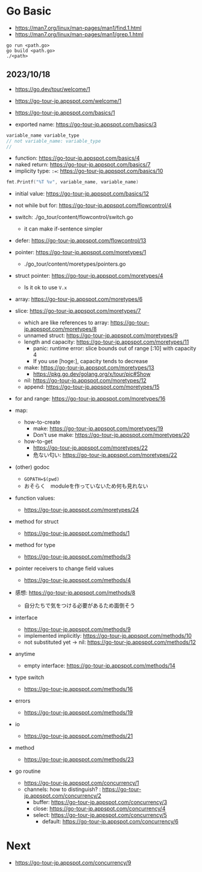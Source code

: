 # Go Basic

- https://man7.org/linux/man-pages/man1/find.1.html
- https://man7.org/linux/man-pages/man1/grep.1.html


```
go run <path.go>
go build <path.go>
./<path>
```

## 2023/10/18
- https://go.dev/tour/welcome/1
- https://go-tour-jp.appspot.com/welcome/1

- https://go-tour-jp.appspot.com/basics/1
- exported name: https://go-tour-jp.appspot.com/basics/3

```go
variable_name variable_type
// not variable_name: variable_type
// 
```
- function: https://go-tour-jp.appspot.com/basics/4
- naked return: https://go-tour-jp.appspot.com/basics/7
- implicity type: `:=`: https://go-tour-jp.appspot.com/basics/10

```go
fmt.Printf("%T %v", variable_name, variable_name)
```
- initial value: https://go-tour-jp.appspot.com/basics/12

- not while but for: https://go-tour-jp.appspot.com/flowcontrol/4

- switch: ./go_tour/content/flowcontrol/switch.go
    - it can make if-sentence simpler

- defer: https://go-tour-jp.appspot.com/flowcontrol/13

- pointer: https://go-tour-jp.appspot.com/moretypes/1
    - ./go_tour/content/moretypes/pointers.go

- struct pointer: https://go-tour-jp.appspot.com/moretypes/4
    - Is it ok to use `V.x`

- array: https://go-tour-jp.appspot.com/moretypes/6
- slice: https://go-tour-jp.appspot.com/moretypes/7
    - which are like references to array: https://go-tour-jp.appspot.com/moretypes/8
    - unnamed struct: https://go-tour-jp.appspot.com/moretypes/9
    - length and capacity: https://go-tour-jp.appspot.com/moretypes/11
        - panic: runtime error: slice bounds out of range [:10] with capacity 4
        - If you use [hoge:], capacity tends to decrease
    - make: https://go-tour-jp.appspot.com/moretypes/13
        - https://pkg.go.dev/golang.org/x/tour/pic#Show
    - nil: https://go-tour-jp.appspot.com/moretypes/12
    - append: https://go-tour-jp.appspot.com/moretypes/15

- for and range: https://go-tour-jp.appspot.com/moretypes/16

- map: 
    - how-to-create
        - make: https://go-tour-jp.appspot.com/moretypes/19
        - Don't use make: https://go-tour-jp.appspot.com/moretypes/20
    - how-to-get
        - https://go-tour-jp.appspot.com/moretypes/22
        - 危ない匂い: https://go-tour-jp.appspot.com/moretypes/22

- (other) godoc
    - `GOPATH=$(pwd)`
    - おそらく　moduleを作っていないため何も見れない

- function values:
    - https://go-tour-jp.appspot.com/moretypes/24

- method for struct
    - https://go-tour-jp.appspot.com/methods/1
- method for type
    - https://go-tour-jp.appspot.com/methods/3
- pointer receivers to change field values
    - https://go-tour-jp.appspot.com/methods/4

- 感想: https://go-tour-jp.appspot.com/methods/8
    - 自分たちで気をつける必要があるため面倒そう

- interface
    - https://go-tour-jp.appspot.com/methods/9
    - implemented implicitly: https://go-tour-jp.appspot.com/methods/10
    - not substituted yet -> nil: https://go-tour-jp.appspot.com/methods/12

- anytime
    - empty interface: https://go-tour-jp.appspot.com/methods/14

- type switch
    - https://go-tour-jp.appspot.com/methods/16

- errors
    - https://go-tour-jp.appspot.com/methods/19

- io
    - https://go-tour-jp.appspot.com/methods/21

- method
    - https://go-tour-jp.appspot.com/methods/23

- go routine
    - https://go-tour-jp.appspot.com/concurrency/1
    - channels: how to distinguish? : https://go-tour-jp.appspot.com/concurrency/2
        - buffer: https://go-tour-jp.appspot.com/concurrency/3
        - close: https://go-tour-jp.appspot.com/concurrency/4
        - select: https://go-tour-jp.appspot.com/concurrency/5
            - default: https://go-tour-jp.appspot.com/concurrency/6

# Next
- https://go-tour-jp.appspot.com/concurrency/9